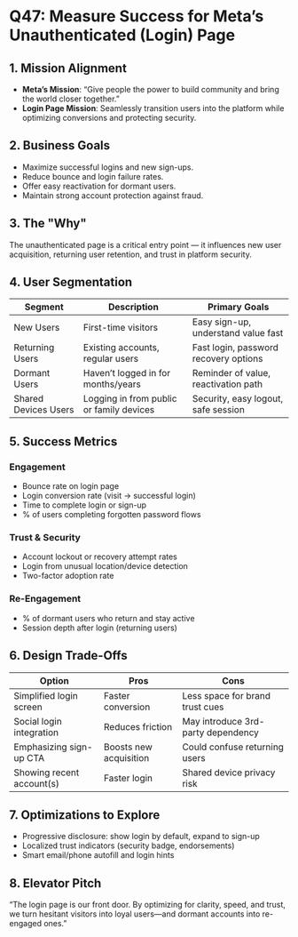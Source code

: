 # Q47: Measure Success for Meta’s Unauthenticated (Login) Page

## 1. Mission Alignment
- **Meta’s Mission**: “Give people the power to build community and bring the world closer together.”
- **Login Page Mission**: Seamlessly transition users into the platform while optimizing conversions and protecting security.

## 2. Business Goals
- Maximize successful logins and new sign-ups.
- Reduce bounce and login failure rates.
- Offer easy reactivation for dormant users.
- Maintain strong account protection against fraud.

## 3. The "Why"
The unauthenticated page is a critical entry point — it influences new user acquisition, returning user retention, and trust in platform security.

## 4. User Segmentation

| Segment              | Description                          | Primary Goals                         |
|----------------------|---------------------------------------|----------------------------------------|
| New Users            | First-time visitors                   | Easy sign-up, understand value fast    |
| Returning Users      | Existing accounts, regular users      | Fast login, password recovery options  |
| Dormant Users        | Haven’t logged in for months/years    | Reminder of value, reactivation path   |
| Shared Devices Users | Logging in from public or family devices | Security, easy logout, safe session  |

## 5. Success Metrics

### Engagement
- Bounce rate on login page
- Login conversion rate (visit → successful login)
- Time to complete login or sign-up
- % of users completing forgotten password flows

### Trust & Security
- Account lockout or recovery attempt rates
- Login from unusual location/device detection
- Two-factor adoption rate

### Re-Engagement
- % of dormant users who return and stay active
- Session depth after login (returning users)

## 6. Design Trade-Offs

| Option                      | Pros                                | Cons                                   |
|-----------------------------|--------------------------------------|----------------------------------------|
| Simplified login screen     | Faster conversion                    | Less space for brand trust cues        |
| Social login integration    | Reduces friction                     | May introduce 3rd-party dependency     |
| Emphasizing sign-up CTA     | Boosts new acquisition               | Could confuse returning users          |
| Showing recent account(s)   | Faster login                         | Shared device privacy risk             |

## 7. Optimizations to Explore
- Progressive disclosure: show login by default, expand to sign-up
- Localized trust indicators (security badge, endorsements)
- Smart email/phone autofill and login hints

## 8. Elevator Pitch
“The login page is our front door. By optimizing for clarity, speed, and trust, we turn hesitant visitors into loyal users—and dormant accounts into re-engaged ones.”
